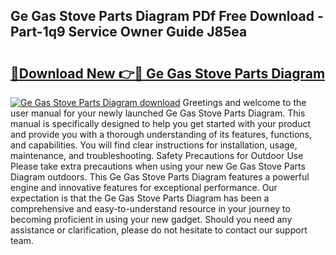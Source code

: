 ## Ge Gas Stove Parts Diagram PDf Free Download - Part-1q9 Service Owner Guide J85ea

# <h2><a href="http://dfho8ce.blite.top/?on=Ge+Gas+Stove+Parts+Diagram">🔗Download New 👉🔴 Ge Gas Stove Parts Diagram</a></h2>

[![Ge Gas Stove Parts Diagram download](https://i.imgur.com/lujVjoI.png)](http://dfho8ce.blite.top/?on=Ge+Gas+Stove+Parts+Diagram)
Greetings and welcome to the user manual for your newly launched Ge Gas Stove Parts Diagram. This manual is specifically designed to help you get started with your product and provide you with a thorough understanding of its features, functions, and capabilities. You will find clear instructions for installation, usage, maintenance, and troubleshooting. Safety Precautions for Outdoor Use Please take extra precautions when using your new Ge Gas Stove Parts Diagram outdoors. This Ge Gas Stove Parts Diagram features a powerful engine and innovative features for exceptional performance. Our expectation is that the Ge Gas Stove Parts Diagram has been a comprehensive and easy-to-understand resource in your journey to becoming proficient in using your new gadget. Should you need any assistance or clarification, please do not hesitate to contact our support team.

